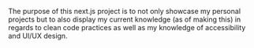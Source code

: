 The purpose of this next.js project is to not only showcase my personal projects
but to also display my current knowledge (as of making this) in regards to clean 
code practices as well as my knowledge of accessibility and UI/UX design.